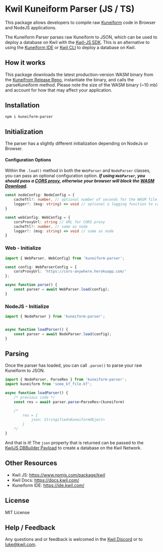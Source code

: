 # Kwil Kuneiform Parser (JS / TS)

This package allows developers to compile raw [Kuneiform](https://docs.kwil.com/docs/kuneiform/introduction) code in Browser and NodeJS applications.

The Kuneiform Parser parses raw Kuneiform to JSON, which can be used to deploy a database on Kwil with the [Kwil-JS SDK](https://www.npmjs.com/package/kwil). This is an alternative to using the [Kuneiform IDE](https://ide.kwil.com/) or [Kwil CLI](https://docs.kwil.com/docs/cli/databases#deploy) to deploy a database on Kwil.

## How it works

This package downloads the latest production-version WASM binary from the [Kuneifrom Release Repo](https://github.com/kwilteam/kuneiform/releases), instantiate the binary, and calls the .parseKuneiform method. Please note the size of the WASM binary (~10 mb) and account for how that may affect your application.

## Installation

```bash
npm i kuneiform-parser
```

## Initialization

The parser has a slightly different initialization depending on NodeJs or Browser.

#### Configuration Options

Within the `.load()` method in both the `WebParser` and `NodeParser` classes, you can pass an optional configuration option. ***If using `WebParser`, you should pass a [CORS proxy](https://medium.com/nodejsmadeeasy/a-simple-cors-proxy-for-javascript-applications-9b36a8d39c51), otherwise your browser will block the [WASM Download](https://github.com/kwilteam/kuneiform/releases).***

```typescript
const nodeConfig: NodeConfig = {
    cacheTtl?: number, // optional number of seconds for the WASM file to be cached. Default is 1 day.
    logger?: (msg: string) => void // optional a logging function to capture all logs
}

const webConfig: WebConfig = {
    corsProxyUrl: string // URL for CORS proxy
    cacheTtl?: number, // same as node
    logger?: (msg: string) => void // same as node
}

```

### Web - Initialize

```typescript
import { WebParser, WebConfig} from 'kuneiform-parser';

const config: WebParserConfig = {
    corsProxyUrl: 'https://cors-anywhere.herokuapp.com/'
};

async function parse() {
    const parser = await WebParser.load(config);
}
```

### NodeJS - Initialize

```typescript
import { NodeParser } from 'kuneiform-parser';


async function loadParser() {
    const parser = await NodeParser.load(config);
}
```

## Parsing

Once the parser has loaded, you can call `.parse()` to parse your raw Kuneiform to JSON.

```typescript
import { NodeParser, ParseRes } from 'kuneiform-parser';
import kuneiform from 'some_kf_file.kf';

async function loadParser() {
    /* previous code */
    const res = await parser.parse<ParseRes>(kuneiform)

    /*
        res = {
            json: Stringified<KuneiformObject>
        }
    */
}

```

And that is it! The `json` property that is returned can be passed to the [KwilJS DBBuilder Payload](https://docs.kwil.com/docs/sdks/js-ts/apis#payload) to create a database on the Kwil Network.

## Other Resources

* Kwil JS: https://www.npmjs.com/package/kwil
* Kwil Docs: https://docs.kwil.com/
* Kuneiform IDE: https://ide.kwil.com/

## License

MIT License

## Help / Feedback

Any questions and or feedback is welcomed in the [Kwil Discord](https://discord.com/invite/HzRPZ59Kay) or to luke@kwil.com.